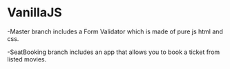 # VanillaJS

-Master branch includes a Form Validator which is made of pure js html and css.

-SeatBooking branch includes an app that allows you to book a ticket from listed movies.
